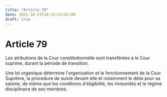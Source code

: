 ```yaml
---
title: "Article 79"
date: 2021-10-23T20:23:11+02:00
draft: true
---
```


# Article 79

Les atributions de la Cour constitutionnelle sont transférées à le Cour suprime, durant la période de transition.

Une loi organique détermine l'organisation et le fonctionnement de la Cour Suprême, la procedure de suivie devant elle et notamment le délai pour sa saisine, de même que les conditions d'éligibilité, les immunités et le régime disciplinaire de ses membres.
